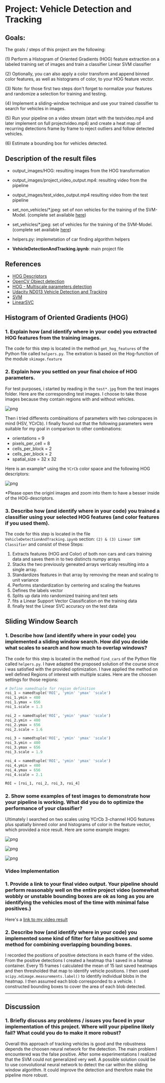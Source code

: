 
# Project: Vehicle Detection and Tracking


## Goals:

The goals / steps of this project are the following:

(1) Perform a Histogram of Oriented Gradients (HOG) feature extraction on a labeled training set of images and train a classifier Linear SVM classifier

(2) Optionally, you can also apply a color transform and append binned color features, as well as histograms of color, to your HOG feature vector.

(3) Note: for those first two steps don't forget to normalize your features and randomize a selection for training and testing.

(4) Implement a sliding-window technique and use your trained classifier to search for vehicles in images.

(5) Run your pipeline on a video stream (start with the testvideo.mp4 and later implement on full projectvideo.mp4) and create a heat map of recurring detections frame by frame to reject outliers and follow detected vehicles.
 
(6) Estimate a bounding box for vehicles detected.

## Description of the result files
- output\_images/HOG: resulting images from the HOG transformation
- output\_images/project\_video\_output.mp4: resulting video from the pipeline
- output\_images/test\_video\_output.mp4 resulting video from the test pipeline
- set\_non\_vehicles/*.jpeg: set of non vehicles for the training of the SVM-Model. (complete set available [here](https://s3.amazonaws.com/udacity-sdc/Vehicle_Tracking/non-vehicles_smallset.zip)) 
- set\_vehicles/*.jpeg: set of vehicles for the training of the SVM-Model. (complete set available [here](https://s3.amazonaws.com/udacity-sdc/Vehicle_Tracking/vehicles_smallset.zip))

- helpers.py: implemetation of car finding algorithm helpers
- **VehicleDetectionAndTracking.ipynb**: main project file

## References
- [HOG Descriptors](http://carlvondrick.com/ihog/)
- [OpenCV Object detection](http://docs.opencv.org/2.4/modules/gpu/doc/object_detection.html)
- [HOG - Multiscale parameters detection](https://www.pyimagesearch.com/2015/11/16/hog-detectmultiscale-parameters-explained/)
- [Udacity ND013 Vehicle Detection and Tracking](https://classroom.udacity.com/nanodegrees/nd013/syllabus/core-curriculum)
- [SVM](http://scikit-learn.org/stable/modules/generated/sklearn.svm.SVC.html)
- [LinearSVC](http://scikit-learn.org/stable/modules/generated/sklearn.svm.LinearSVC.html)

## Histogram of Oriented Gradients (HOG)

### 1. Explain how (and identify where in your code) you extracted HOG features from the training images.

The code for this step is located in the method `get_hog_features` of the Python file called `helpers.py`. The extration is based on the Hog-function of the module `skimage.feature`

### 2. Explain how you settled on your final choice of HOG parameters.

For test purposes, i started by reading in the `test*.jpg` from the test images folder. Here are the corresponding test images. I choose to take those images because they contain regions with and without vehicles.

![png](./output_images/WU/output_7_0.png)

Then i tried differents combinaitions of parameters with two colorspaces in mind (HSV, YCrCb). I finally found out that the following parameters were suitable for my goal in comparison to other combinations:

- orientations = 9
- pixels\_per\_cell = 8
- cells\_per\_block = 2
- cells\_per\_block = 2
- spatial\_size = 32 x 32

Here is an example* using the `YCrCb` color space and the following HOG descriptors:

![png](./output_images/WU/output_10_0.png)

*Please open the originl images and zoom into them to have a besser inside of the HOG-descriptors.

### 3. Describe how (and identify where in your code) you trained a classifier using your selected HOG features (and color features if you used them).

The code for this step is located in the file `VehicleDetectionAndTracking.ipynb` section: `(2) & (3) Linear SVM Classifier` and consist of these Steps:

1. Extracts features (HOG and Color) of both non cars and cars training data and saves them in to two distincts numpy arrays
2. Stacks the two previously geneated arrays verticaly resulting into a single array.
3. Standardizes features in that array by removing the mean and scaling to unit variance
4. Performs standardization by centering and scaling the features
5. Defines the labels vector
6. Splits up data into randomized training and test sets
7. fits a Linear Support Vector Classification on the training data 
8. finally test the Linear SVC accuracy on the test data


## Sliding Window Search

### 1. Describe how (and identify where in your code) you implemented a sliding window search.  How did you decide what scales to search and how much to overlap windows?

The code for this step is located in the method `find_cars` of the Python file called `helpers.py`. I have adapted the proposed solution of the course since i was satisfied with the provided optimization. I have applied the method on well defined Regions of interest with multiple scales.
Here are the choosen settings for those regions:

```python
# Define namedtuple for region definition
roi_1 = namedtuple('ROI', 'ymin' 'ymax' 'scale')
roi_1.ymin = 400
roi_1.ymax = 656
roi_1.scale = 1.3

roi_2 = namedtuple('ROI', 'ymin' 'ymax' 'scale')
roi_2.ymin = 400
roi_2.ymax = 656
roi_2.scale = 1.6

roi_3 = namedtuple('ROI', 'ymin' 'ymax' 'scale')
roi_3.ymin = 400
roi_3.ymax = 656
roi_3.scale = 1.9

roi_4 = namedtuple('ROI', 'ymin' 'ymax' 'scale')
roi_4.ymin = 400
roi_4.ymax = 656
roi_4.scale = 2.1

ROI = [roi_1, roi_2, roi_3, roi_4]
```

### 2. Show some examples of test images to demonstrate how your pipeline is working.  What did you do to optimize the performance of your classifier?

Ultimately I searched on two scales using YCrCb 3-channel HOG features plus spatially binned color and histograms of color in the feature vector, which provided a nice result. Here are some example images:


![png](./output_images/WU/output_20_0.png)

![png](./output_images/WU/output_21_0.png)

![png](./output_images/WU/output_22_0.png)

### Video Implementation

### 1. Provide a link to your final video output.  Your pipeline should perform reasonably well on the entire project video (somewhat wobbly or unstable bounding boxes are ok as long as you are identifying the vehicles most of the time with minimal false positives.)

Here's a [link to my video result](./output_images/project_video_output.mp4)


### 2. Describe how (and identify where in your code) you implemented some kind of filter for false positives and some method for combining overlapping bounding boxes.

I recorded the positions of positive detections in each frame of the video.  From the positive detections I created a heatmap tha I saved in a hatmap container. Every 15 frames I calculated the mean of 15 last saved heatmaps and then thresholded that map to identify vehicle positions.  I then used `scipy.ndimage.measurements.label()` to identify individual blobs in the heatmap.  I then assumed each blob corresponded to a vehicle.  I constructed bounding boxes to cover the area of each blob detected. 

---

## Discussion

### 1. Briefly discuss any problems / issues you faced in your implementation of this project.  Where will your pipeline likely fail?  What could you do to make it more robust?

Overall this approach of tracking vehicles is good and the robustness depends the choosen neural network for the detection. The main problem I encountered was the false positive. After some experimentations I realized that the SVM could not generalized very well. A possible solution could be to use convolutional neural network to detect the car within the sliding window algorithm. It could improve the detection and therefore make the pipeline more robust.


